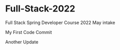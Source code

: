 # Full-Stack-2022
Full Stack Spring Developer Course 2022 May intake

My First Code Commit

Another Update
